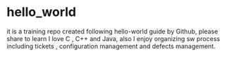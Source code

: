 # hello_world
it is a training repo created following hello-world guide by Github, please share to learn
I love C , C++ and Java, also I enjoy organizing sw process including tickets , configuration management and defects management.
